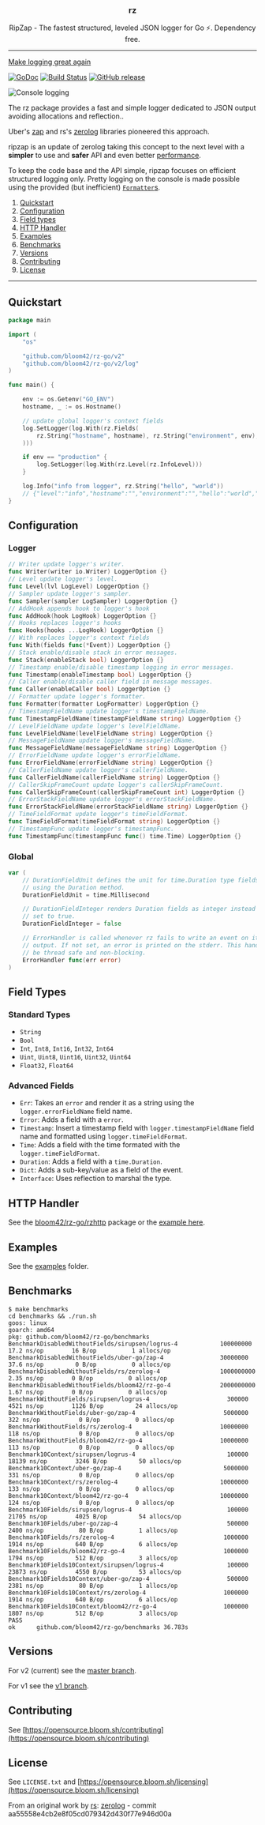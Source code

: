 <p align="center">
  <h3 align="center">rz</h3>
  <p align="center">RipZap - The fastest structured, leveled JSON logger for Go ⚡️. Dependency free.</p>
</p>

--------

[Make logging great again](https://kerkour.com/post/logging/)

[![GoDoc](https://godoc.org/github.com/bloom42/rz-go?status.svg)](https://godoc.org/github.com/bloom42/rz-go)
[![Build Status](https://travis-ci.org/bloom42/rz-go.svg?branch=master)](https://travis-ci.org/bloom42/rz-go)
[![GitHub release](https://img.shields.io/github/release/bloom42/rz-go.svg)](https://github.com/bloom42/rz-go/releases)
<!-- [![Coverage](http://gocover.io/_badge/github.com/bloom42/rz-go)](http://gocover.io/github.com/bloom42/rz-go) -->

![Console logging](docs/example_screenshot.png)

The rz package provides a fast and simple logger dedicated to JSON output avoiding allocations and reflection..

Uber's [zap](https://godoc.org/go.uber.org/zap) and rs's [zerolog](https://godoc.org/github.com/rs/zerolog)
libraries pioneered this approach.

ripzap is an update of zerolog taking this concept to the next level with a **simpler** to use and **safer**
API and even better [performance](#benchmarks).

To keep the code base and the API simple, ripzap focuses on efficient structured logging only.
Pretty logging on the console is made possible using the provided (but inefficient)
[`Formatter`s](https://godoc.org/github.com/bloom42/rz-go#LogFormatter).


1. [Quickstart](#quickstart)
2. [Configuration](#configuration)
3. [Field types](#field-types)
4. [HTTP Handler](#http-handler)
5. [Examples](#examples)
6. [Benchmarks](#benchmarks)
7. [Versions](#versions)
8. [Contributing](#contributing)
9. [License](#license)

-------------------

## Quickstart

```go
package main

import (
	"os"

	"github.com/bloom42/rz-go/v2"
	"github.com/bloom42/rz-go/v2/log"
)

func main() {

	env := os.Getenv("GO_ENV")
	hostname, _ := os.Hostname()

	// update global logger's context fields
	log.SetLogger(log.With(rz.Fields(
		rz.String("hostname", hostname), rz.String("environment", env),
	)))

	if env == "production" {
		log.SetLogger(log.With(rz.Level(rz.InfoLevel)))
	}

	log.Info("info from logger", rz.String("hello", "world"))
	// {"level":"info","hostname":"","environment":"","hello":"world","timestamp":"2019-02-07T09:30:07Z","message":"info from logger"}
}
```


## Configuration

### Logger
```go
// Writer update logger's writer.
func Writer(writer io.Writer) LoggerOption {}
// Level update logger's level.
func Level(lvl LogLevel) LoggerOption {}
// Sampler update logger's sampler.
func Sampler(sampler LogSampler) LoggerOption {}
// AddHook appends hook to logger's hook
func AddHook(hook LogHook) LoggerOption {}
// Hooks replaces logger's hooks
func Hooks(hooks ...LogHook) LoggerOption {}
// With replaces logger's context fields
func With(fields func(*Event)) LoggerOption {}
// Stack enable/disable stack in error messages.
func Stack(enableStack bool) LoggerOption {}
// Timestamp enable/disable timestamp logging in error messages.
func Timestamp(enableTimestamp bool) LoggerOption {}
// Caller enable/disable caller field in message messages.
func Caller(enableCaller bool) LoggerOption {}
// Formatter update logger's formatter.
func Formatter(formatter LogFormatter) LoggerOption {}
// TimestampFieldName update logger's timestampFieldName.
func TimestampFieldName(timestampFieldName string) LoggerOption {}
// LevelFieldName update logger's levelFieldName.
func LevelFieldName(levelFieldName string) LoggerOption {}
// MessageFieldName update logger's messageFieldName.
func MessageFieldName(messageFieldName string) LoggerOption {}
// ErrorFieldName update logger's errorFieldName.
func ErrorFieldName(errorFieldName string) LoggerOption {}
// CallerFieldName update logger's callerFieldName.
func CallerFieldName(callerFieldName string) LoggerOption {}
// CallerSkipFrameCount update logger's callerSkipFrameCount.
func CallerSkipFrameCount(callerSkipFrameCount int) LoggerOption {}
// ErrorStackFieldName update logger's errorStackFieldName.
func ErrorStackFieldName(errorStackFieldName string) LoggerOption {}
// TimeFieldFormat update logger's timeFieldFormat.
func TimeFieldFormat(timeFieldFormat string) LoggerOption {}
// TimestampFunc update logger's timestampFunc.
func TimestampFunc(timestampFunc func() time.Time) LoggerOption {}
```

### Global
```go
var (
	// DurationFieldUnit defines the unit for time.Duration type fields added
	// using the Duration method.
	DurationFieldUnit = time.Millisecond

	// DurationFieldInteger renders Duration fields as integer instead of float if
	// set to true.
	DurationFieldInteger = false

	// ErrorHandler is called whenever rz fails to write an event on its
	// output. If not set, an error is printed on the stderr. This handler must
	// be thread safe and non-blocking.
	ErrorHandler func(err error)
)
```


## Field Types

### Standard Types

* `String`
* `Bool`
* `Int`, `Int8`, `Int16`, `Int32`, `Int64`
* `Uint`, `Uint8`, `Uint16`, `Uint32`, `Uint64`
* `Float32`, `Float64`

### Advanced Fields

* `Err`: Takes an `error` and render it as a string using the `logger.errorFieldName` field name.
* `Error`: Adds a field with a `error`.
* `Timestamp`: Insert a timestamp field with `logger.timestampFieldName` field name and formatted using `logger.timeFieldFormat`.
* `Time`: Adds a field with the time formated with the `logger.timeFieldFormat`.
* `Duration`: Adds a field with a `time.Duration`.
* `Dict`: Adds a sub-key/value as a field of the event.
* `Interface`: Uses reflection to marshal the type.


## HTTP Handler

See the [bloom42/rz-go/rzhttp](https://godoc.org/github.com/bloom42/rz-go/rzhttp) package or the
[example here](https://github.com/bloom42/rz-go/tree/master/examples/http).


## Examples

See the [examples](https://github.com/bloom42/rz-go/tree/master/examples) folder.


## Benchmarks

```
$ make benchmarks
cd benchmarks && ./run.sh
goos: linux
goarch: amd64
pkg: github.com/bloom42/rz-go/benchmarks
BenchmarkDisabledWithoutFields/sirupsen/logrus-4         	100000000	        17.2 ns/op	      16 B/op	       1 allocs/op
BenchmarkDisabledWithoutFields/uber-go/zap-4             	30000000	        37.6 ns/op	       0 B/op	       0 allocs/op
BenchmarkDisabledWithoutFields/rs/zerolog-4              	1000000000	         2.35 ns/op	       0 B/op	       0 allocs/op
BenchmarkDisabledWithoutFields/bloom42/rz-go-4           	2000000000	         1.67 ns/op	       0 B/op	       0 allocs/op
BenchmarkWithoutFields/sirupsen/logrus-4                 	  300000	      4521 ns/op	    1126 B/op	      24 allocs/op
BenchmarkWithoutFields/uber-go/zap-4                     	 5000000	       322 ns/op	       0 B/op	       0 allocs/op
BenchmarkWithoutFields/rs/zerolog-4                      	10000000	       118 ns/op	       0 B/op	       0 allocs/op
BenchmarkWithoutFields/bloom42/rz-go-4                   	10000000	       113 ns/op	       0 B/op	       0 allocs/op
Benchmark10Context/sirupsen/logrus-4                     	  100000	     18139 ns/op	    3246 B/op	      50 allocs/op
Benchmark10Context/uber-go/zap-4                         	 5000000	       331 ns/op	       0 B/op	       0 allocs/op
Benchmark10Context/rs/zerolog-4                          	10000000	       133 ns/op	       0 B/op	       0 allocs/op
Benchmark10Context/bloom42/rz-go-4                       	10000000	       124 ns/op	       0 B/op	       0 allocs/op
Benchmark10Fields/sirupsen/logrus-4                      	  100000	     21705 ns/op	    4025 B/op	      54 allocs/op
Benchmark10Fields/uber-go/zap-4                          	  500000	      2400 ns/op	      80 B/op	       1 allocs/op
Benchmark10Fields/rs/zerolog-4                           	 1000000	      1914 ns/op	     640 B/op	       6 allocs/op
Benchmark10Fields/bloom42/rz-go-4                        	 1000000	      1794 ns/op	     512 B/op	       3 allocs/op
Benchmark10Fields10Context/sirupsen/logrus-4             	  100000	     23873 ns/op	    4550 B/op	      53 allocs/op
Benchmark10Fields10Context/uber-go/zap-4                 	  500000	      2381 ns/op	      80 B/op	       1 allocs/op
Benchmark10Fields10Context/rs/zerolog-4                  	 1000000	      1914 ns/op	     640 B/op	       6 allocs/op
Benchmark10Fields10Context/bloom42/rz-go-4               	 1000000	      1807 ns/op	     512 B/op	       3 allocs/op
PASS
ok  	github.com/bloom42/rz-go/benchmarks	36.783s
```

## Versions

For v2 (current) see the [master branch](https://github.com/bloom42/rz-go).

For v1 see the [v1 branch](https://github.com/bloom42/rz-go/tree/v1).


## Contributing

See [https://opensource.bloom.sh/contributing](https://opensource.bloom.sh/contributing)


## License

See `LICENSE.txt` and [https://opensource.bloom.sh/licensing](https://opensource.bloom.sh/licensing)

From an original work by [rs](https://github.com/rs): [zerolog](https://github.com/rs/zerolog) - commit aa55558e4cb2e8f05cd079342d430f77e946d00a
